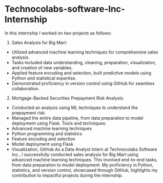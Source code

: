 # Technocolabs-software-Inc-Internship

In this internship I worked on two projects as follows:
1.	Sales Analysis for Big Mart:
  - Utilized advanced machine learning techniques for comprehensive sales analysis.
  - Tasks included data understanding, cleaning, preparation, visualization, and creation of new variables.
  - Applied feature encoding and selection, built predictive models using Python and statistical expertise.
  - Demonstrated proficiency in version control using GitHub for seamless collaboration.
2.	Mortgage-Backed Securities Prepayment Risk Analysis:
  - Conducted an analysis using ML techniques to understand the prepayment risk.
  - Managed the entire data pipeline, from data preparation to model deployment using Flask.
  Tools and techniques:
  - Advanced machine learning techniques
  - Python programming and statistics
  - Feature encoding and selection
  - Model deployment using Flask
  - Visualization, GitHub 
As a Data Analyst Intern at Technocolabs Software Inc., I successfully conducted sales analysis for Big Mart using advanced machine learning techniques. This involved end-to-end tasks, from data preparation to model deployment. My proficiency in Python, statistics, and version control, showcased through GitHub, highlights my contribution to impactful projects during the internship.

